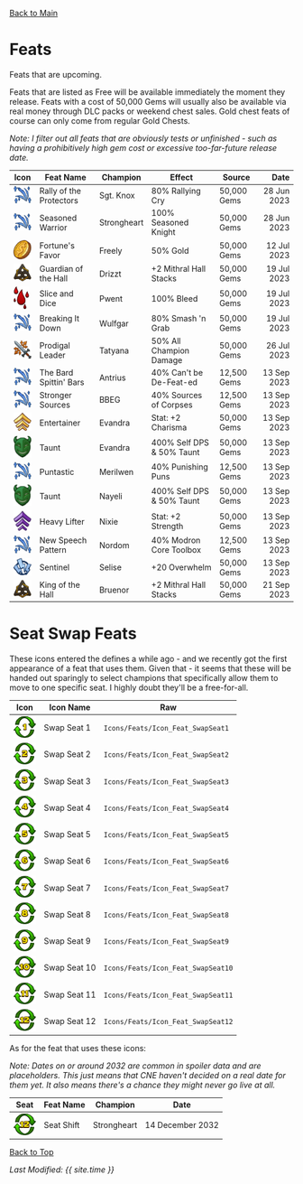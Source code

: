 [Back to Main](index.md)

# Feats

Feats that are upcoming.

Feats that are listed as Free will be available immediately the moment they release. Feats with a cost of 50,000 Gems will usually also be available via real money through DLC packs or weekend chest sales. Gold chest feats of course can only come from regular Gold Chests.

*Note: I filter out all feats that are obviously tests or unfinished - such as having a prohibitively high gem cost or excessive too-far-future release date.*

| Icon | Feat Name | Champion | Effect | Source | Date |
|---|---|---|---|---|--:|
| <div class="feat4">![Rally of the Protectors Icon](images/featicons/upgradefa.png)</div> | Rally of the Protectors | Sgt. Knox | 80% Rallying Cry | 50,000 Gems | 28 Jun 2023 |
| <div class="feat4">![Seasoned Warrior Icon](images/featicons/upgradefa.png)</div> | Seasoned Warrior | Strongheart | 100% Seasoned Knight | 50,000 Gems | 28 Jun 2023 |
| <div class="feat4">![Fortune's Favor Icon](images/featicons/goldfind.png)</div> | Fortune's Favor | Freely | 50% Gold | 50,000 Gems | 12 Jul 2023 |
| <div class="feat4">![Guardian of the Hall Icon](images/featicons/mithralhallstackbonus.png)</div> | Guardian of the Hall | Drizzt | +2 Mithral Hall Stacks | 50,000 Gems | 19 Jul 2023 |
| <div class="feat4">![Slice and Dice Icon](images/featicons/bleedbonus.png)</div> | Slice and Dice | Pwent | 100% Bleed | 50,000 Gems | 19 Jul 2023 |
| <div class="feat4">![Breaking It Down Icon](images/featicons/upgradefa.png)</div> | Breaking It Down | Wulfgar | 80% Smash 'n Grab | 50,000 Gems | 19 Jul 2023 |
| <div class="feat4">![Prodigal Leader Icon](images/featicons/globaldps.png)</div> | Prodigal Leader | Tatyana | 50% All Champion Damage | 50,000 Gems | 26 Jul 2023 |
| <div class="feat3">![The Bard Spittin' Bars Icon](images/featicons/upgradefa.png)</div> | The Bard Spittin' Bars | Antrius | 40% Can't be De-Feat-ed | 12,500 Gems | 13 Sep 2023 |
| <div class="feat3">![Stronger Sources Icon](images/featicons/upgradefa.png)</div> | Stronger Sources | BBEG | 40% Sources of Corpses | 12,500 Gems | 13 Sep 2023 |
| <div class="feat4">![Entertainer Icon](images/featicons/attributeboostx2.png)</div> | Entertainer | Evandra | Stat: +2 Charisma | 50,000 Gems | 13 Sep 2023 |
| <div class="feat4">![Taunt Icon](images/featicons/taunt.png)</div> | Taunt | Evandra | 400% Self DPS & 50% Taunt | 50,000 Gems | 13 Sep 2023 |
| <div class="feat3">![Puntastic Icon](images/featicons/upgradefa.png)</div> | Puntastic | Merilwen | 40% Punishing Puns | 12,500 Gems | 13 Sep 2023 |
| <div class="feat4">![Taunt Icon](images/featicons/taunt.png)</div> | Taunt | Nayeli | 400% Self DPS & 50% Taunt | 50,000 Gems | 13 Sep 2023 |
| <div class="feat4">![Heavy Lifter Icon](images/featicons/attributeboost.png)</div> | Heavy Lifter | Nixie | Stat: +2 Strength | 50,000 Gems | 13 Sep 2023 |
| <div class="feat3">![New Speech Pattern Icon](images/featicons/upgradefa.png)</div> | New Speech Pattern | Nordom | 40% Modron Core Toolbox | 12,500 Gems | 13 Sep 2023 |
| <div class="feat4">![Sentinel Icon](images/featicons/overhelm.png)</div> | Sentinel | Selise | +20 Overwhelm | 50,000 Gems | 13 Sep 2023 |
| <div class="feat4">![King of the Hall Icon](images/featicons/mithralhallstackbonus.png)</div> | King of the Hall | Bruenor | +2 Mithral Hall Stacks | 50,000 Gems | 21 Sep 2023 |

# Seat Swap Feats

These icons entered the defines a while ago - and we recently got the first appearance of a feat that uses them. Given that - it seems that these will be handed out sparingly to select champions that specifically allow them to move to one specific seat. I highly doubt they'll be a free-for-all.

| Icon | Icon Name | Raw |
|---|---|---|
| ![Swap Seat 1 Icon](images/featicons/swapseat1.png) | Swap Seat 1 | `Icons/Feats/Icon_Feat_SwapSeat1` |
| ![Swap Seat 2 Icon](images/featicons/swapseat2.png) | Swap Seat 2 | `Icons/Feats/Icon_Feat_SwapSeat2` |
| ![Swap Seat 3 Icon](images/featicons/swapseat3.png) | Swap Seat 3 | `Icons/Feats/Icon_Feat_SwapSeat3` |
| ![Swap Seat 4 Icon](images/featicons/swapseat4.png) | Swap Seat 4 | `Icons/Feats/Icon_Feat_SwapSeat4` |
| ![Swap Seat 5 Icon](images/featicons/swapseat5.png) | Swap Seat 5 | `Icons/Feats/Icon_Feat_SwapSeat5` |
| ![Swap Seat 6 Icon](images/featicons/swapseat6.png) | Swap Seat 6 | `Icons/Feats/Icon_Feat_SwapSeat6` |
| ![Swap Seat 7 Icon](images/featicons/swapseat7.png) | Swap Seat 7 | `Icons/Feats/Icon_Feat_SwapSeat7` |
| ![Swap Seat 8 Icon](images/featicons/swapseat8.png) | Swap Seat 8 | `Icons/Feats/Icon_Feat_SwapSeat8` |
| ![Swap Seat 9 Icon](images/featicons/swapseat9.png) | Swap Seat 9 | `Icons/Feats/Icon_Feat_SwapSeat9` |
| ![Swap Seat 10 Icon](images/featicons/swapseat10.png) | Swap Seat 10 | `Icons/Feats/Icon_Feat_SwapSeat10` |
| ![Swap Seat 11 Icon](images/featicons/swapseat11.png) | Swap Seat 11 | `Icons/Feats/Icon_Feat_SwapSeat11` |
| ![Swap Seat 12 Icon](images/featicons/swapseat12.png) | Swap Seat 12 | `Icons/Feats/Icon_Feat_SwapSeat12` |

As for the feat that uses these icons:

*Note: Dates on or around 2032 are common in spoiler data and are placeholders. This just means that CNE haven't decided on a real date for them yet. It also means there's a chance they might never go live at all.*

| Seat | Feat Name | Champion | Date |
|---|---|---|---|
| <div class="feat5">![Swap Seat 12 Icon](images/featicons/swapseat12.png)</div> | Seat Shift | Strongheart | 14 December 2032 |

[Back to Top](#top)

*Last Modified: {{ site.time }}*